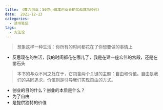 ```yaml
---
title: 《魔力创业：50位小成本创业者的实战成功经验》
date:  2021-12-13
categories:
  - 读书笔记
tags:
  - 方法论
---
```


> 想象这样一种生活：你所有的时间都花在了你想要做的事情上
- 反思现在的生活，我的时间都花在哪儿了，我是在建一座宏伟的宫殿，还是在凿石头

> 本书的与众不同之处在于，它包含两个关键的主题：自由和价值。自由是我们的共同追求，价值则是引导我们实现自由的方式。
- 创业的目的什么？创业的本质是什么？
- 为了自由
- 是提供独特的价值